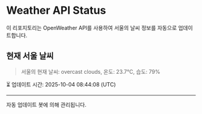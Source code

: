 
# Weather API Status

이 리포지토리는 OpenWeather API를 사용하여 서울의 날씨 정보를 자동으로 업데이트합니다.

## 현재 서울 날씨
> 서울의 현재 날씨: overcast clouds, 온도: 23.7°C, 습도: 79%

⏳ 업데이트 시간: 2025-10-04 08:44:08 (UTC)

---
자동 업데이트 봇에 의해 관리됩니다.
